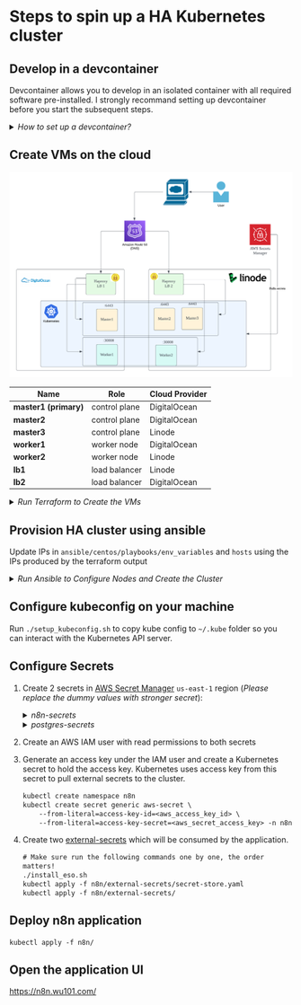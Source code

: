# Steps to spin up a HA Kubernetes cluster

## Develop in a devcontainer

Devcontainer allows you to develop in an isolated container with all required software pre-installed. I strongly recommand setting up devcontainer before you start the subsequent steps. 

<details>
  <summary><i>How to set up a devcontainer?</i></summary>

1. Ensure Docker is installed and running
1. Install [vscode](https://code.visualstudio.com/) and `Dev Containers` extension
1. Open this project in vscode
1. Launch `Command Palette` from the UI or run `⌘ + Shift + P` if you are on Mac
1. Select either `Reopen in Container` or `Rebuild Container` to start the Devcontainer
1. Start terminal in vscode before you run the subsequent steps
</details>


## Create VMs on the cloud

![ha diagram](./images/ha-k8s.png)

| **Name**              | **Role**      | **Cloud Provider** |
|-----------------------|---------------|--------------------|
| **master1 (primary)** | control plane | DigitalOcean       |
| **master2**           | control plane | DigitalOcean       |
| **master3**           | control plane | Linode             |
| **worker1**           | worker node   | DigitalOcean       |
| **worker2**           | worker node   | Linode             |
| **lb1**                | load balancer | Linode         |
| **lb2**                | load balancer | DigitalOcean          |

<details>
    <summary><i>Run Terraform to Create the VMs</i></summary>

1. Create API token for both Linode and DigitalOcean, and set the following environment variables
    ```
    export TF_VAR_do_token=****************
    export TF_VAR_linode_token=****************
    ```
1. This exercise also assumes that you have a AWS route53 hosted zone. Please create IAM access and set the following environment variables so you can create a DNS record for the loadbalancer IPs:
    ```
    export AWS_ACCESS_KEY_ID=****************
    export AWS_SECRET_ACCESS_KEY=****************
    export AWS_REGION=us-east-1   
    ```

1. Run terraform to create the VMs

    ```
    cd terraform/
    terraform init
    terraform apply
    ```
</details>



## Provision HA cluster using ansible

Update IPs in `ansible/centos/playbooks/env_variables` and `hosts` using the IPs produced by the terraform output


<details>
    <summary><i>Run Ansible to Configure Nodes and Create the Cluster</i></summary>

1. Update IPs in Ansible scripts
    ```
    cd terraform/
    terraform output -json > outputs.json

    cd ../
    python3 update_ip.py
    ```

1. Run ansible to create the cluster
    ```
    cd ansible/centos/
    ansible-playbook --private-key /path/to/private/key setup_cluster.yml
    ```

</details>


## Configure kubeconfig on your machine

Run `./setup_kubeconfig.sh` to copy kube config to `~/.kube` folder so you can interact with the Kubernetes API server.

## Configure Secrets 

1. Create 2 secrets in [AWS Secret Manager](https://aws.amazon.com/secrets-manager/) `us-east-1` region (_Please replace the dummy values with stronger secret_):

    <details><summary><i>n8n-secrets</i></summary>
    
        "DB_POSTGRESDB_PASSWORD": "n8n",
        "N8N_BASIC_AUTH_PASSWORD": "n8n",
        "N8N_ENCRYPTION_KEY": "n8n"
    
    </details>

    <details><summary><i>postgres-secrets</i></summary>

        "PGDATA": "/var/lib/postgresql/data/pgdata",
        "POSTGRES_USER": "n8n",
        "POSTGRES_DB": "n8n",
        "POSTGRES_PASSWORD": "n8n"

    </details>
    
    
1. Create an AWS IAM user with read permissions to both secrets
1. Generate an access key under the IAM user and create a Kubernetes secret to hold the access key. Kubernetes uses access key from this secret to pull external secrets to the cluster.
    ```
    kubectl create namespace n8n
    kubectl create secret generic aws-secret \ 
        --from-literal=access-key-id=<aws_access_key_id> \
        --from-literal=access-key-secret=<aws_secret_access_key> -n n8n
    ```
1. Create two [external-secrets](https://external-secrets.io/) which will be consumed by the application. 
    ```
    # Make sure run the following commands one by one, the order matters!
    ./install_eso.sh
    kubectl apply -f n8n/external-secrets/secret-store.yaml 
    kubectl apply -f n8n/external-secrets/
    ```

## Deploy n8n application

```
kubectl apply -f n8n/
```

## Open the application UI

https://n8n.wu101.com/

